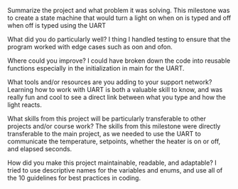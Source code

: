 Summarize the project and what problem it was solving. This milestone was to create a state machine that would turn a light on when on is typed and off when off is typed using the UART

What did you do particularly well? I thing I handled testing to ensure that the program worked with edge cases such as oon and ofon.

Where could you improve? I could have broken down the code into reusable functions especially in the initialization in main for the UART.

What tools and/or resources are you adding to your support network? Learning how to work with UART is both a valuable skill to know, and was really fun and cool to see a direct link between what you type and how the light reacts.

What skills from this project will be particularly transferable to other projects and/or course work? The skills from this milestone were directly transferable to the main project, as we needed to use the UART to communicate the temperature, setpoints, whether the heater is on or off, and elapsed seconds.

How did you make this project maintainable, readable, and adaptable? I tried to use descriptive names for the variables and enums, and use all of the 10 guidelines for best practices in coding.
